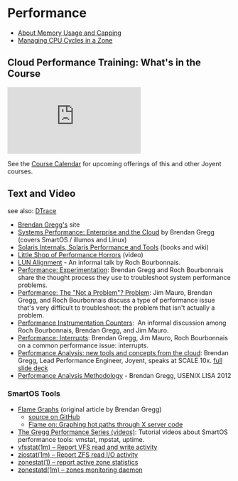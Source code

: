 # Performance

- [About Memory Usage and Capping](about-memory-usage-and-capping.md)
- [Managing CPU Cycles in a Zone](managing-cpu-cycles-in-a-zone.md)

## Cloud Performance Training: What's in the Course

<!-- markdownlint-disable no-inline-html -->
<div class="youtube-player">
  <iframe type="text/html" src="https://www.youtube.com/embed/pb95K_2Xt-0"
    frameborder="0" allowfullscreen></iframe>
</div>
<!-- markdownlint-enable no-inline-html -->

See the
[Course Calendar](http://www.tritondatacenter.com/developers/training-services/upcoming-courses)
for upcoming offerings of this and other Joyent courses.

## Text and Video

see also: [DTrace](dtrace.md)

<!-- markdownlint-disable line-length -->

- [Brendan Gregg's](http://brendangregg.com/) site
- [Systems Performance: Enterprise and the Cloud](http://www.brendangregg.com/sysperfbook.html)
  by Brendan Gregg (covers SmartOS / illumos and Linux)
- [Solaris Internals, Solaris Performance and Tools](http://www.solarisinternals.com/wiki/index.php/Solaris_Internals_and_Performance_FAQ) (books and wiki)
- [Little Shop of Performance Horrors](http://www.beginningwithi.com/comments/2009/11/06/little-shop-of-performance-horrors/) (video)
- [LUN Alignment](https://www.youtube.com/watch?v=MnsszXHsAGA) - An informal talk by Roch Bourbonnais.
- [Performance: Experimentation](https://www.youtube.com/watch?v=W0IEZsLaEUU):
  Brendan Gregg and Roch Bourbonnais share the thought process they use to
  troubleshoot system performance problems.
- [Performance: The "Not a Problem"?  Problem](https://www.youtube.com/watch?v=wmeIojzH9hw):
  Jim Mauro, Brendan Gregg, and Roch Bourbonnais discuss a type of
  performance issue that's very difficult to troubleshoot: the problem
  that isn't actually a problem.
- [Performance Instrumentation Counters](http://www.youtube.com/playlist?list=PL3oXECC9Rpm1rcYtbJp_zNLSZr_VvuvwE):
  An informal discussion among Roch Bourbonnais, Brendan Gregg, and Jim Mauro.
- [Performance: Interrupts](http://www.beginningwithi.com/2010/10/24/performance-interrupts/):
  Brendan Gregg, Jim Mauro, Roch Bourbonnais on a common performance issue:
  interrupts.
- [Performance Analysis: new tools and concepts from the cloud](http://www.beginningwithi.com/2010/04/30/performance-instrumentation-counters/):
  Brendan Gregg, Lead Performance Engineer, Joyent, speaks at SCALE 10x.
  [full slide deck](http://dtrace.org/blogs/brendan/files/2012/01/scale10x-performance.pdf)
- [Performance Analysis Methodology](http://dtrace.org/blogs/brendan/2012/12/13/usenix-lisa-2012-performance-analysis-methodology/) - Brendan Gregg, USENIX LISA 2012

### SmartOS Tools

- [Flame Graphs](http://dtrace.org/blogs/brendan/2011/12/16/flame-graphs/) (original article by Brendan Gregg)
    - [source on GitHub](https://github.com/brendangregg/FlameGraph)
    - [Flame on: Graphing hot paths through X server code](http://blogs.oracle.com/alanc/entry/flame_on_graphing_hot_paths)
- [The Gregg Performance Series (videos)](http://smartos.org/2011/05/04/video-the-gregg-performance-series/):
  Tutorial videos about SmartOS performance tools: vmstat, mpstat, uptime.
- [vfsstat(1m) – Report VFS read and write activity](https://github.com/TritonDataCenter/smartos-live/blob/master/man/src/vfsstat.1m.md)
- [ziostat(1m) – Report ZFS read I/O activity](https://github.com/TritonDataCenter/smartos-live/blob/master/man/src/ziostat.1m.md)
- [zonestat(1) – report active zone statistics](https://github.com/TritonDataCenter/smartos-live/blob/master/man/src/zonestat.1.md)
- [zonestatd(1m) – zones monitoring daemon](https://github.com/TritonDataCenter/smartos-live/blob/master/man/src/zonestatd.1m.md)
